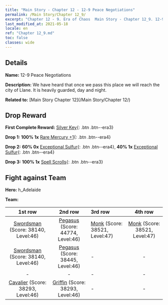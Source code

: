 ```yaml
---
title: "Main Story - Chapter 12 - 12-9 Peace Negotiations"
permalink: /Main Story/Chapter 12_9/
excerpt: "Chapter 12 - 9. Era of Chaos  Main Story - Chapter 12_9. 12-9 Peace Negotiations"
last_modified_at: 2021-05-18
locale: en
ref: "Chapter 12_9.md"
toc: false
classes: wide
---
```


## Details

 **Name:** 12-9 Peace Negotiations

 **Description:** We have heard that once we pass this place we will reach the city of Llane. It is heavily guarded, day and night.

 **Related to:** [Main Story Chapter 12](/Main Story/Chapter 12/)

## Drop Reward

 **First Complete Reward:** [Silver Key](/Items/con_693/){: .btn .btn--era3}

 **Drop 1:** **100% 1x** [Rare Mercury +1](/Items/mat_42/){: .btn .btn--era4}

 **Drop 2:** **60% 0x** [Exceptional Sulfur](/Items/mat_36/){: .btn .btn--era4}, **40% 1x** [Exceptional Sulfur](/Items/mat_36/){: .btn .btn--era4}

 **Drop 3:** **100% 1x** [Spell Scrolls](/Items/con_694/){: .btn .btn--era3}


## Fight against Team
 **Hero:** h_Adelaide

 **Team:**


  | 1st row | 2nd row | 3rd row | 4th row |
  |:----:|:----:|:----|:----:|
  | [Swordsman](/units/Swordsman/) (Score: 38140, Level:46)  | [Pegasus](/units/Pegasus/) (Score: 44774, Level:46)  | [Monk](/units/Monk/) (Score: 38521, Level:47)  | [Monk](/units/Monk/) (Score: 38521, Level:47)  |
  | [Swordsman](/units/Swordsman/) (Score: 38140, Level:46)  | [Pegasus](/units/Pegasus/) (Score: 38445, Level:46)  | - | - |
  | - | - | - | - |
  | [Cavalier](/units/Cavalier/) (Score: 38293, Level:46)  | [Griffin](/units/Griffin/) (Score: 38293, Level:46)  | - | - |



